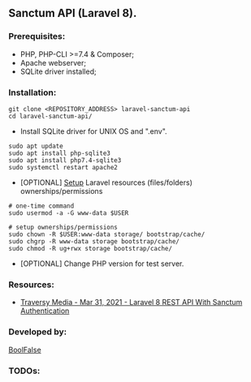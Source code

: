 
## Sanctum API (Laravel 8).

### Prerequisites:

- PHP, PHP-CLI >=7.4 & Composer;
- Apache webserver;
- SQLite driver installed;

### Installation:

```
git clone <REPOSITORY_ADDRESS> laravel-sanctum-api
cd laravel-sanctum-api/
```

- Install SQLite driver for UNIX OS and ".env".
```
sudo apt update
sudo apt install php-sqlite3
sudo apt install php7.4-sqlite3
sudo systemctl restart apache2
```

- [OPTIONAL] [Setup](https://stackoverflow.com/a/37266353) Laravel resources (files/folders) ownerships/permissions
```
# one-time command
sudo usermod -a -G www-data $USER

# setup ownerships/permissions
sudo chown -R $USER:www-data storage/ bootstrap/cache/
sudo chgrp -R www-data storage bootstrap/cache/
sudo chmod -R ug+rwx storage bootstrap/cache/
```

- [OPTIONAL] Change PHP version for test server.

### Resources:

- [Traversy Media - Mar 31, 2021 - Laravel 8 REST API With Sanctum Authentication](https://www.youtube.com/watch?v=MT-GJQIY3EU)

### Developed by:

[BoolFalse](https://boolfalse.com/)

### TODOs:
